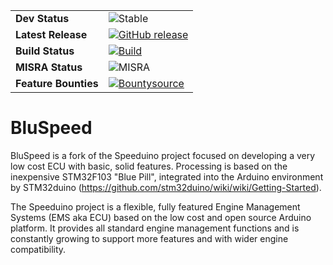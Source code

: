 
| |  |
| --- | --- |
| **Dev Status** | ![Stable](https://img.shields.io/badge/Status-Stable-green.svg) |
| **Latest Release** | [![GitHub release](https://img.shields.io/github/release/noisymime/speeduino.svg)](https://github.com/noisymime/speeduino/releases/latest) |
| **Build Status** | [![Build](https://img.shields.io/travis/noisymime/speeduino.svg)](https://travis-ci.org/noisymime/speeduino/) |
| **MISRA Status** | ![MISRA](https://img.shields.io/azure-devops/tests/speeduino/Speeduino/1?label=MISRA&passed_label=warnings&failed_label=violations) |
| **Feature Bounties** | [![Bountysource](https://img.shields.io/bountysource/team/speeduino/activity.svg)](https://www.bountysource.com/teams/speeduino)

BluSpeed
=========
BluSpeed is a fork of the Speeduino project focused on developing a very low cost ECU with basic, solid features.  Processing is based on the inexpensive STM32F103 "Blue Pill", integrated into the Arduino environment by STM32duino (https://github.com/stm32duino/wiki/wiki/Getting-Started).

The Speeduino project is a flexible, fully featured Engine Management Systems (EMS aka ECU) based on the low cost and open source Arduino platform. It provides all standard engine management functions and is constantly growing to support more features and with wider engine compatibility.
